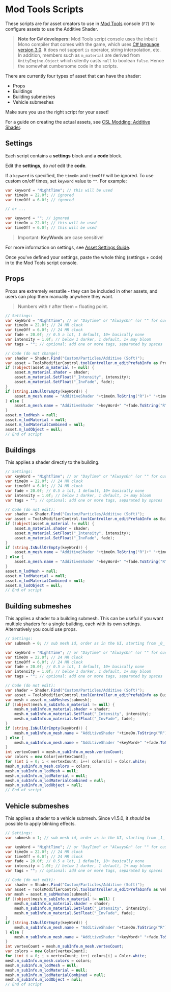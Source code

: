 # Mod Tools Scripts

These scripts are for asset creators to use in [Mod Tools](https://steamcommunity.com/sharedfiles/filedetails/?id=450877484)
console (`F7`) to configure assets to use the Additive Shader.

> **Note for C# developers:**
> Mod Tools script console uses the inbuilt Mono compiler that comes with the
game, which uses [C# language version 3.0](https://docs.microsoft.com/en-us/dotnet/csharp/whats-new/csharp-version-history#c-version-30).
It does not support `is` operator, string interpolation, etc. In addition,
members such as `m_material` are derived from `UnityEngine.Object` which silently
casts `null` to boolean `false`. Hence the somewhat cumbersome code in the scripts.

There are currently four types of asset that can have the shader:

* Props
* Buildings
* Building submeshes
* Vehicle submeshes

Make sure you use the right script for your asset!

For a guide on creating the actual assets, see [CSL Modding: Additive Shader](https://cslmodding.info/mod/additive-shader/).

## Settings

Each script contains a **settings** block and a **code** block.

Edit the **settings**, do _not_ edit the **code**.

If a `keyword` is specified, the `timeOn` and `timeOff` will be ignored. To use
custom on/off times, set `keyword` value to `""`. For example:

```cs
var keyword = "NightTime"; // this will be used
var timeOn = 22.0f; // ignored
var timeOff = 6.0f; // ignored

// or ...

var keyword = ""; // ignored
var timeOn = 22.0f; // this will be used
var timeOff = 6.0f; // this will be used
```

> Important: **KeyWords** are case sensitive!

For more information on settings, see [Asset Settings Guide](./SETTINGS.md).

Once you've defined your settings, paste the whole thing (settings + code)
in to the Mod Tools script console.

## Props

Props are extremely versatile - they can be included in other assets, and users
can plop them manually anywhere they want.

> Numbers with `f` after them = floating point.

```cs
// Settings:
var keyWord = "NightTime"; // or "DayTime" or "AlwaysOn" (or "" for custom times)
var timeOn = 22.0f; // 24 HR clock
var timeOff = 6.0f; // 24 HR clock
var fade = 20.0f; // 0.5 a lot, 1 default, 10+ basically none
var intensity = 1.0f; // below 1 darker, 1 default, 1+ may bloom
var tags = ""; // optional: add one or more tags, separated by spaces

// Code (do not change):
var shader = Shader.Find("Custom/Particles/Additive (Soft)");
var asset = ToolsModifierControl.toolController.m_editPrefabInfo as PropInfo;
if ((object)asset.m_material != null) {
    asset.m_material.shader = shader;
    asset.m_material.SetFloat("_Intensity", intensity);
    asset.m_material.SetFloat("_InvFade", fade);
}
if (string.IsNullOrEmpty(keyWord)) {
    asset.m_mesh.name = "AdditiveShader "+timeOn.ToString("R")+" "+timeOff.ToString("R")+" "+fade.ToString("R")+" "+intensity.ToString("R")+" "+tags;
} else {
    asset.m_mesh.name = "AdditiveShader "+keyWord+" "+fade.ToString("R")+" "+intensity.ToString("R")+" "+tags;
}
asset.m_lodMesh = null;
asset.m_lodMaterial = null;
asset.m_lodMaterialCombined = null;
asset.m_lodObject = null;
// End of script
```

## Buildings

This applies a shader directly to the building.

```cs
// Settings:
var keyWord = "NightTime"; // or "DayTime" or "AlwaysOn" (or "" for custom times)
var timeOn = 22.0f; // 24 HR clock
var timeOff = 6.0f; // 24 HR clock
var fade = 20.0f; // 0.5 a lot, 1 default, 10+ basically none
var intensity = 1.0f; // below 1 darker, 1 default, 1+ may bloom
var tags = ""; // optional: add one or more tags, separated by spaces

// Code (do not edit):
var shader = Shader.Find("Custom/Particles/Additive (Soft)");
var asset = ToolsModifierControl.toolController.m_editPrefabInfo as BuildingInfo;
if ((object)asset.m_material != null) {
    asset.m_material.shader = shader;
    asset.m_material.SetFloat("_Intensity", intensity);
    asset.m_material.SetFloat("_InvFade", fade);
}
if (string.IsNullOrEmpty(keyWord)) {
    asset.m_mesh.name = "AdditiveShader "+timeOn.ToString("R")+" "+timeOff.ToString("R")+" "+fade.ToString("R")+" "+intensity.ToString("R")+" "+tags;
} else {
    asset.m_mesh.name = "AdditiveShader "+keyWord+" "+fade.ToString("R")+" "+intensity.ToString("R")+" "+tags;
}
asset.m_lodMesh = null;
asset.m_lodMaterial = null;
asset.m_lodMaterialCombined = null;
asset.m_lodObject = null;
// End of script
```

## Building submeshes

This applies a shader to a building submesh. This can be useful if you want
multiple shaders for a single building, each with its own settings.
Alternatively you could use props.

```cs
// Settings:
var submesh = 0; // sub mesh id, order as in the UI, starting from _0_

var keyWord = "NightTime"; // or "DayTime" or "AlwaysOn" (or "" for custom times)
var timeOn = 22.0f; // 24 HR clock
var timeOff = 6.0f; // 24 HR clock
var fade = 20.0f; // 0.5 a lot, 1 default, 10+ basically none
var intensity = 1.0f; // below 1 darker, 1 default, 1+ may bloom
var tags = ""; // optional: add one or more tags, separated by spaces

// Code (do not edit):
var shader = Shader.Find("Custom/Particles/Additive (Soft)");
var asset = ToolsModifierControl.toolController.m_editPrefabInfo as BuildingInfo;
var mesh = asset.m_subMeshes[submesh];
if ((object)mesh.m_subInfo.m_material != null) {
    mesh.m_subInfo.m_material.shader = shader;
    mesh.m_subInfo.m_material.SetFloat("_Intensity", intensity);
    mesh.m_subInfo.m_material.SetFloat("_InvFade", fade);
}
if (string.IsNullOrEmpty(keyWord)) {
    mesh.m_subInfo.m_mesh.name = "AdditiveShader "+timeOn.ToString("R")+" "+timeOff.ToString("R")+" "+fade.ToString("R")+" "+intensity.ToString("R")+" "+tags;
} else {
    mesh.m_subInfo.m_mesh.name = "AdditiveShader "+keyWord+" "+fade.ToString("R")+" "+intensity.ToString("R")+" "+tags;
}
int vertexCount = mesh.m_subInfo.m_mesh.vertexCount;
var colors = new Color[vertexCount];
for (int i = 0; i < vertexCount; i++) colors[i] = Color.white;
mesh.m_subInfo.m_mesh.colors = colors;
mesh.m_subInfo.m_lodMesh = null;
mesh.m_subInfo.m_lodMaterial = null;
mesh.m_subInfo.m_lodMaterialCombined = null;
mesh.m_subInfo.m_lodObject = null;
// End of script
```

## Vehicle submeshes

This applies a shader to a vehicle submesh. Since v1.5.0, it _should_ be possible
to apply blinking effects.

```cs
// Settings:
var submesh = 1; // sub mesh id, order as in the UI, starting from _1_

var keyWord = "NightTime"; // or "DayTime" or "AlwaysOn" (or "" for custom times)
var timeOn = 22.0f; // 24 HR clock
var timeOff = 6.0f; // 24 HR clock
var fade = 20.0f; // 0.5 a lot, 1 default, 10+ basically none
var intensity = 1.0f; // below 1 darker, 1 default, 1+ may bloom
var tags = ""; // optional: add one or more tags, separated by spaces

// Code (do not edit):
var shader = Shader.Find("Custom/Particles/Additive (Soft)");
var asset = ToolsModifierControl.toolController.m_editPrefabInfo as VehicleInfo;
var mesh = asset.m_subMeshes[submesh];
if ((object)mesh.m_subInfo.m_material != null) {
    mesh.m_subInfo.m_material.shader = shader;
    mesh.m_subInfo.m_material.SetFloat("_Intensity", intensity);
    mesh.m_subInfo.m_material.SetFloat("_InvFade", fade);
}
if (string.IsNullOrEmpty(keyWord)) {
    mesh.m_subInfo.m_mesh.name = "AdditiveShader "+timeOn.ToString("R")+" "+timeOff.ToString("R")+" "+fade.ToString("R")+" "+intensity.ToString("R")+" "+tags;
} else {
    mesh.m_subInfo.m_mesh.name = "AdditiveShader "+keyWord+" "+fade.ToString("R")+" "+intensity.ToString("R")+" "+tags;
}
int vertexCount = mesh.m_subInfo.m_mesh.vertexCount;
var colors = new Color[vertexCount];
for (int i = 0; i < vertexCount; i++) colors[i] = Color.white;
mesh.m_subInfo.m_mesh.colors = colors;
mesh.m_subInfo.m_lodMesh = null;
mesh.m_subInfo.m_lodMaterial = null;
mesh.m_subInfo.m_lodMaterialCombined = null;
mesh.m_subInfo.m_lodObject = null;
// End of script
```
